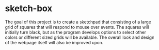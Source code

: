 # sketch-box

The goal of this project is to create a sketchpad that consisting of 
a large grid of squares that will respond to mouse over events.
The squares will initially turn black, but as the program develops 
options to select other colors or different sized grids will be 
available. The overall look and design of the webpage itself will also 
be improved upon.